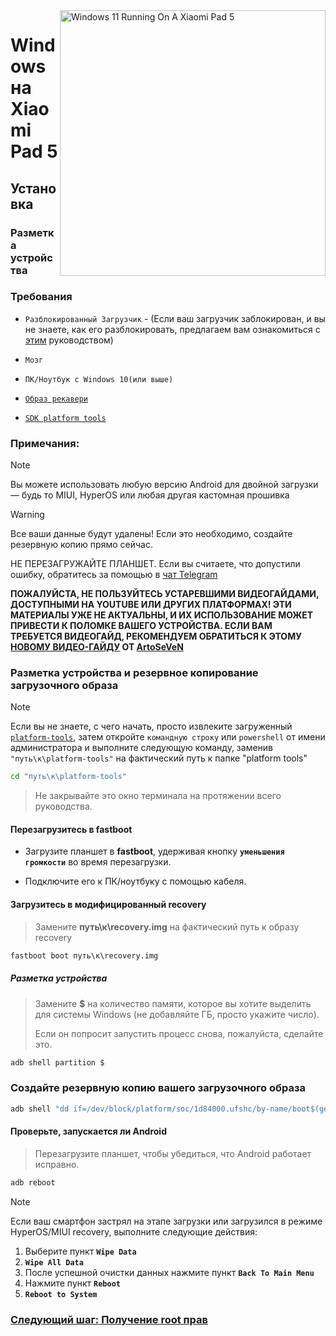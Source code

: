 ﻿<img align="right" src="https://raw.githubusercontent.com/erdilS/Port-Windows-11-Xiaomi-Pad-5/main/nabu.png" width="425" alt="Windows 11 Running On A Xiaomi Pad 5">


# Windows на Xiaomi Pad 5

## Установка

### Разметка устройства

### Требования

- ```Разблокированный Загрузчик``` - (Если ваш загрузчик заблокирован, и вы не знаете, как его разблокировать, предлагаем вам ознакомиться с [этим](unlock-bootloader-ru.md) руководством)

- ```Мозг```

- ```ПК/Ноутбук с Windows 10(или выше)```

- [```Образ рекавери```](https://github.com/erdilS/Port-Windows-11-Xiaomi-Pad-5/releases/download/1.0/recovery.img)

- [```SDK platform tools```](https://developer.android.com/studio/releases/platform-tools)

### Примечания:
>[!NOTE]
> Вы можете использовать любую версию Android для двойной загрузки — будь то MIUI, HyperOS или любая другая кастомная прошивка

>[!Warning]
> Все ваши данные будут удалены! Если это необходимо, создайте резервную копию прямо сейчас.
>
> НЕ ПЕРЕЗАГРУЖАЙТЕ ПЛАНШЕТ. Если вы считаете, что допустили ошибку, обратитесь за помощью в [чат Telegram](https://t.me/nabuwoa)
>
> **ПОЖАЛУЙСТА, НЕ ПОЛЬЗУЙТЕСЬ УСТАРЕВШИМИ ВИДЕОГАЙДАМИ, ДОСТУПНЫМИ НА YOUTUBE ИЛИ ДРУГИХ ПЛАТФОРМАХ! ЭТИ МАТЕРИАЛЫ УЖЕ НЕ АКТУАЛЬНЫ, И ИХ ИСПОЛЬЗОВАНИЕ МОЖЕТ ПРИВЕСТИ К ПОЛОМКЕ ВАШЕГО УСТРОЙСТВА. ЕСЛИ ВАМ ТРЕБУЕТСЯ ВИДЕОГАЙД, РЕКОМЕНДУЕМ ОБРАТИТЬСЯ К ЭТОМУ [НОВОМУ ВИДЕО-ГАЙДУ](https://youtu.be/BbgTbTGbXYg ) ОТ [ArtoSeVeN](https://www.youtube.com/channel/UCYjwfxlYlJ7Nnzv01oszQvA )**

### Разметка устройства и резервное копирование загрузочного образа 
 
> [!NOTE]
> Если вы не знаете, с чего начать, просто извлеките загруженный [```platform-tools```](https://developer.android.com/studio/releases/platform-tools), затем откройте ```командную строку``` или `powershell` от имени администратора и выполните следующую команду, заменив `"путь\к\platform-tools"` на фактический путь к папке "platform tools"
```cmd
cd "путь\к\platform-tools"
```
> Не закрывайте это окно терминала на протяжении всего руководства.


#### Перезагрузитесь в fastboot
- Загрузите планшет в **fastboot**, удерживая кнопку **`уменьшения громкости`** во время перезагрузки.

- Подключите его к ПК/ноутбуку с помощью кабеля.

#### Загрузитесь в модифицированный recovery
> Замените **путь\к\recovery.img** на фактический путь к образу recovery
```cmd
fastboot boot путь\к\recovery.img
```

##### Разметка устройства
> Замените **$** на количество памяти, которое вы хотите выделить для системы Windows (не добавляйте ГБ, просто укажите число).
> 
> Если он попросит запустить процесс снова, пожалуйста, сделайте это.

```cmd
adb shell partition $
```

### Создайте резервную копию вашего загрузочного образа

```cmd
adb shell "dd if=/dev/block/platform/soc/1d84000.ufshc/by-name/boot$(getprop ro.boot.slot_suffix) of=/tmp/normal_boot.img" && adb pull /tmp/normal_boot.img
```


#### Проверьте, запускается ли Android
> Перезагрузите планшет, чтобы убедиться, что Android работает исправно.

```cmd
adb reboot
```
> [!NOTE]
> Если ваш смартфон застрял на этапе загрузки или загрузился в режиме HyperOS/MIUI recovery, выполните следующие действия:
> 1. Выберите пункт **`Wipe Data`**
> 2. **`Wipe All Data`**
> 3. После успешной очистки данных нажмите пункт **`Back To Main Menu`**
> 4. Нажмите пункт **`Reboot`**
> 5. **`Reboot to System`**


### [Следующий шаг: Получение root прав](/guide/Russian/2-rootguide-ru.md)
